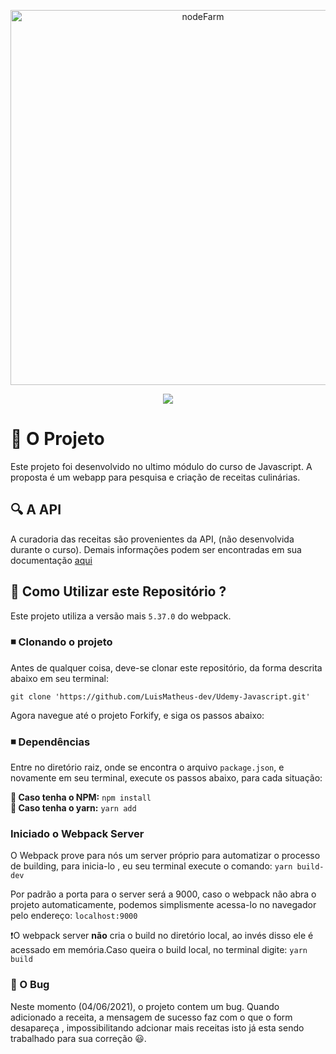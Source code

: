 <p align="center">
  <img alt="nodeFarm" src="https://i.imgur.com/2UekWyp.png" width="600px">
</p>
<p align="center">
  <a href="https://app.netlify.com/sites/forkify-js-course/deploys">
    <img src='https://api.netlify.com/api/v1/badges/9846ebee-9948-49bf-ad2c-a33e1f8aa838/deploy-status'/>
  </a>
</p>  
 
 
<h1>📖 O Projeto</h1> 
<p>Este projeto foi desenvolvido no ultimo módulo do curso de Javascript.
A proposta é um webapp para pesquisa e criação de receitas culinárias.

<h2>🔍 A API</h2>
<p>A curadoria das receitas são provenientes da API, (não desenvolvida durante o curso). 
Demais informações podem ser encontradas em sua documentação <a href="https://forkify-api.herokuapp.com/v2">aqui</a></p>

<h2> 🤔 Como Utilizar este Repositório ?</h2>
<p>Este projeto utiliza a versão mais <code>5.37.0</code> do webpack.
</p>

<h3>◾️ Clonando o projeto</h3>
<p>Antes de qualquer coisa, deve-se clonar este repositório, da forma descrita abaixo em seu terminal:</p>
<code>git clone 'https://github.com/LuisMatheus-dev/Udemy-Javascript.git'</code>
<p>Agora navegue até o projeto Forkify, e siga os passos abaixo:<p>

<h3>◾️ Dependências</h3>
<p>Entre no diretório raiz, onde se encontra o arquivo <code>package.json</code>, e novamente em seu terminal, execute os passos abaixo, para cada situação:
</p>
 
<strong>🔴 Caso tenha o NPM:</strong> <code>npm install</code>
<br><strong>🔵 Caso tenha o yarn:</strong> <code>yarn add</code>

<h3> Iniciado o Webpack Server</h3>
<p>O Webpack prove para nós um server próprio para automatizar o processo de building, para inicia-lo , eu seu terminal execute o comando:
<code>yarn build-dev</code></p>

<p>Por padrão a porta para o server será a 9000, caso o webpack não abra o projeto automaticamente, podemos simplismente acessa-lo no navegador pelo endereço:
<code>localhost:9000</code></p>
<p>

<p>❗️O webpack server <strong>não</strong> cria o build no diretório local, ao invés disso ele é acessado em memória.Caso queira o build local, no terminal digite:
<code>yarn build</code><p>
  
<h3>🐛 O Bug</h3>
<p>Neste momento (04/06/2021), o projeto contem um bug. Quando adicionado a receita, a mensagem de sucesso faz com o que o form desapareça , impossibilitando adcionar mais receitas
isto já esta sendo trabalhado para sua correção 😃. 
